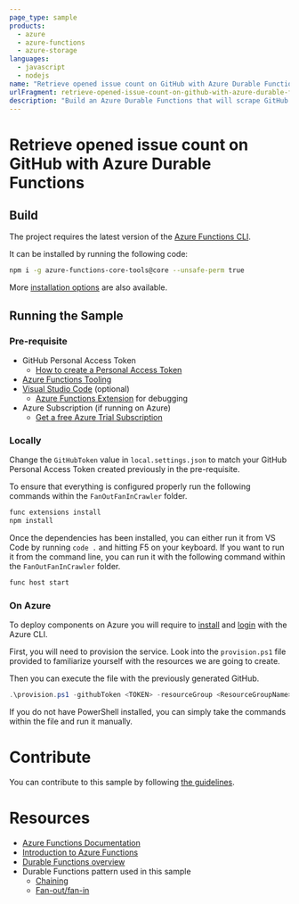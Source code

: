 ```yaml
---
page_type: sample
products:
  - azure
  - azure-functions
  - azure-storage
languages:
  - javascript
  - nodejs
name: "Retrieve opened issue count on GitHub with Azure Durable Functions (Node)"
urlFragment: retrieve-opened-issue-count-on-github-with-azure-durable-functions
description: "Build an Azure Durable Functions that will scrape GitHub for opened issues and store them on Azure Storage."
---
```


# Retrieve opened issue count on GitHub with Azure Durable Functions

## Build

The project requires the latest version of the [Azure Functions CLI](https://github.com/Azure/azure-functions-core-tools).

It can be installed by running the following code:

```bash
npm i -g azure-functions-core-tools@core --unsafe-perm true
```

More [installation options](https://docs.microsoft.com/en-us/azure/azure-functions/functions-run-local?WT.mc_id=durablejs-sample-marouill) are also available.

## Running the Sample

### Pre-requisite

- GitHub Personal Access Token
  - [How to create a Personal Access Token](https://help.github.com/articles/creating-a-personal-access-token-for-the-command-line/)
- [Azure Functions Tooling](https://docs.microsoft.com/en-us/azure/azure-functions/functions-run-local?WT.mc_id=durablejs-sample-marouill)
- [Visual Studio Code](https://code.visualstudio.com/download?WT.mc_id=durablejs-sample-marouill) (optional)
  - [Azure Functions Extension](https://marketplace.visualstudio.com/items?itemName=ms-azuretools.vscode-azurefunctions) for debugging
- Azure Subscription (if running on Azure)
  - [Get a free Azure Trial Subscription](https://azure.microsoft.com/free/?WT.mc_id=durablejs-sample-marouill)

### Locally

Change the `GitHubToken` value in `local.settings.json` to match your GitHub Personal Access Token created previously in the pre-requisite.

To ensure that everything is configured properly run the following commands within the `FanOutFanInCrawler` folder.

```bash
func extensions install
npm install
```

Once the dependencies has been installed, you can either run it from VS Code by running `code .` and hitting F5 on your keyboard. If you want to run it from the command line, you can run it with the following command within the `FanOutFanInCrawler` folder.

```bash
func host start
```

### On Azure

To deploy components on Azure you will require to [install](https://docs.microsoft.com/cli/azure/install-azure-cli?view=azure-cli-latest&WT.mc_id=durablejs-sample-marouill) and [login](https://docs.microsoft.com/cli/azure/authenticate-azure-cli?view=azure-cli-latest&WT.mc_id=durablejs-sample-marouill) with the Azure CLI.

First, you will need to provision the service. Look into the `provision.ps1` file provided to familiarize yourself with the resources we are going to create.

Then you can execute the file with the previously generated GitHub.

```powershell
.\provision.ps1 -githubToken <TOKEN> -resourceGroup <ResourceGroupName> -storageName <StorageAccountName> -functionName <FunctionName>
```

If you do not have PowerShell installed, you can simply take the commands within the file and run it manually.

# Contribute

You can contribute to this sample by following [the guidelines](/CONTRIBUTE.md).

# Resources

- [Azure Functions Documentation](https://docs.microsoft.com/azure/azure-functions/?WT.mc_id=durablejs-sample-marouill)
- [Introduction to Azure Functions](https://docs.microsoft.com/azure/azure-functions/functions-overview?WT.mc_id=durablejs-sample-marouill)
- [Durable Functions overview](https://docs.microsoft.com/azure/azure-functions/durable-functions-overview?WT.mc_id=durablejs-sample-marouill)
- Durable Functions pattern used in this sample
  - [Chaining](https://docs.microsoft.com/azure/azure-functions/durable-functions-sequence?WT.mc_id=durablejs-sample-marouill)
  - [Fan-out/fan-in](https://docs.microsoft.com/azure/azure-functions/durable-functions-cloud-backup?WT.mc_id=durablejs-sample-marouill)

